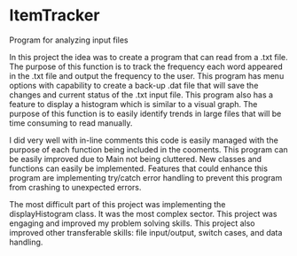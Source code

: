 # ItemTracker
Program for analyzing input files

In this project the idea was to create a program that can read from a .txt file.
The purpose of this function is to track the frequency each word appeared in the .txt file
and output the frequency to the user. This program has menu options with capability to create a back-up .dat 
file that will save the changes and current status of the .txt input file. This program also has a feature to display
a histogram which is similar to a visual graph. The purpose of this function is to easily identify trends in large files 
that will be time consuming to read manually.

I did very well with in-line comments this code is easily managed with the purpose of each function being included in the cooments.
This program can be easily improved due to Main not being cluttered. New classes and functions can easily be implemented. Features that could enhance this program
are implementing try/catch error handling to prevent this program from crashing to unexpected errors.

The most difficult part of this project was implementing the displayHistogram class. It was the most complex sector.
This project was engaging and improved my problem solving skills. This project also improved other transferable skills: file input/output, switch cases, and data handling.
